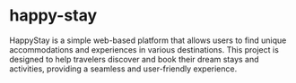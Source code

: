 # happy-stay
HappyStay is a simple  web-based platform that allows users to find unique accommodations and experiences in various destinations. This project is designed to help travelers discover and book their dream stays and activities, providing a seamless and user-friendly experience.
